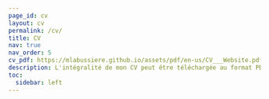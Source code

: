 ```yaml
---
page_id: cv
layout: cv
permalink: /cv/
title: CV
nav: true
nav_order: 5
cv_pdf: https://mlabussiere.github.io/assets/pdf/en-us/CV___Website.pdf # you can also use external links here
description: L'intégralité de mon CV peut être téléchargée au format PDF en cliquant à droite.
toc:
  sidebar: left
---
```



